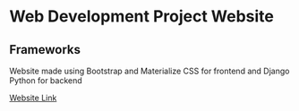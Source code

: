 # Web Development Project Website

## Frameworks

Website made using Bootstrap and Materialize CSS for frontend and Django Python for backend

[Website Link](https://jenil-vekaria.github.io/Final_WebDev_Website/)

